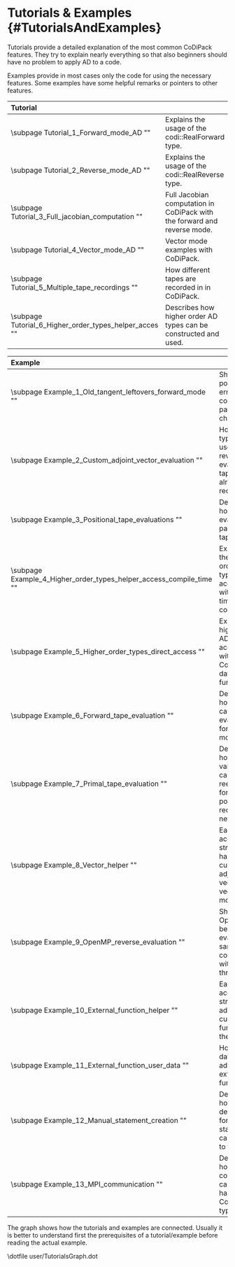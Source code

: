 Tutorials & Examples {#TutorialsAndExamples}
=======

Tutorials provide a detailed explanation of the most common CoDiPack features. They try to explain nearly everything so
that also beginners should have no problem to apply AD to a code.

Examples provide in most cases only the code for using the necessary features. Some examples have some helpful remarks
or pointers to other features.

|Tutorial | |
|:--------|:--------|
| \subpage Tutorial_1_Forward_mode_AD "" | Explains the usage of the codi::RealForward type. |
| \subpage Tutorial_2_Reverse_mode_AD "" | Explains the usage of the codi::RealReverse type. |
| \subpage Tutorial_3_Full_jacobian_computation "" | Full Jacobian computation in CoDiPack with the forward and reverse mode. |
| \subpage Tutorial_4_Vector_mode_AD "" | Vector mode examples with CoDiPack. |
| \subpage Tutorial_5_Multiple_tape_recordings "" | How different tapes are recorded in in CoDiPack. |
| \subpage Tutorial_6_Higher_order_types_helper_acces "" | Describes how higher order AD types can be constructed and used. |


| Example | |
|:--------|:--------|
| \subpage Example_1_Old_tangent_leftovers_forward_mode "" | Shows possible errors if the computational path is changed. |
| \subpage Example_2_Custom_adjoint_vector_evaluation "" | How custom types can be used in an reverse evaluation, on tapes that are already recorded. |
| \subpage Example_3_Positional_tape_evaluations "" | Demonstrates how to evaluate only parts of a tape. |
| \subpage Example_4_Higher_order_types_helper_access_compile_time "" | Example of the higher order AD types accessed with compile time constructs. |
| \subpage Example_5_Higher_order_types_direct_access "" | Example of higher order AD types accessed with the basic CoDiPack data functions. |
| \subpage Example_6_Forward_tape_evaluation "" | Demonstrates how a tape can be evaluated in a forward AD mode. |
| \subpage Example_7_Primal_tape_evaluation "" | Demonstrates how primal value tapes can be reevaluated for a different point without recording a new tape. |
| \subpage Example_8_Vector_helper "" | Ease of access structure for handling custom adjoint vectors and vector modes. |
| \subpage Example_9_OpenMP_reverse_evaluation "" | Shows how OpenMP can be used to evaluate the same tape concurrently with multiple threads. |
| \subpage Example_10_External_function_helper "" | Ease of access structure for adding custom function to the tape. |
| \subpage Example_11_External_function_user_data "" | How user data can be added to external functions. |
| \subpage Example_12_Manual_statement_creation "" | Describes how custom derivatives for small statements can be added to the tape. |
| \subpage Example_13_MPI_communication "" | Demonstrates how MPI constructs can be handled with CoDiPack types. |

The graph shows how the tutorials and examples are connected. Usually it is better to understand first the prerequisites
of a tutorial/example before reading the actual example.

\dotfile user/TutorialsGraph.dot
